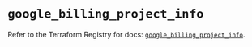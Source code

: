 # `google_billing_project_info`

Refer to the Terraform Registry for docs: [`google_billing_project_info`](https://registry.terraform.io/providers/hashicorp/google/6.10.0/docs/resources/billing_project_info).
